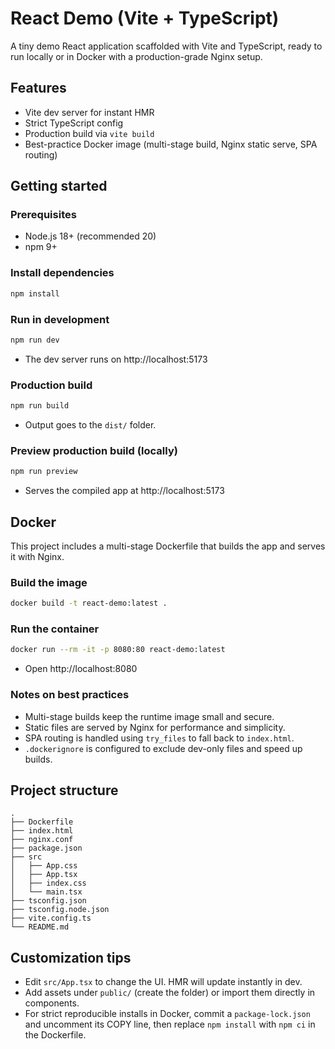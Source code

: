 # React Demo (Vite + TypeScript)

A tiny demo React application scaffolded with Vite and TypeScript, ready to run locally or in Docker with a production-grade Nginx setup.

## Features

- Vite dev server for instant HMR
- Strict TypeScript config
- Production build via `vite build`
- Best-practice Docker image (multi-stage build, Nginx static serve, SPA routing)

## Getting started

### Prerequisites
- Node.js 18+ (recommended 20)
- npm 9+

### Install dependencies
```bash
npm install
```

### Run in development
```bash
npm run dev
```
- The dev server runs on http://localhost:5173

### Production build
```bash
npm run build
```
- Output goes to the `dist/` folder.

### Preview production build (locally)
```bash
npm run preview
```
- Serves the compiled app at http://localhost:5173

## Docker

This project includes a multi-stage Dockerfile that builds the app and serves it with Nginx.

### Build the image
```bash
docker build -t react-demo:latest .
```

### Run the container
```bash
docker run --rm -it -p 8080:80 react-demo:latest
```
- Open http://localhost:8080

### Notes on best practices
- Multi-stage builds keep the runtime image small and secure.
- Static files are served by Nginx for performance and simplicity.
- SPA routing is handled using `try_files` to fall back to `index.html`.
- `.dockerignore` is configured to exclude dev-only files and speed up builds.

## Project structure

```
.
├── Dockerfile
├── index.html
├── nginx.conf
├── package.json
├── src
│   ├── App.css
│   ├── App.tsx
│   ├── index.css
│   └── main.tsx
├── tsconfig.json
├── tsconfig.node.json
├── vite.config.ts
└── README.md
```

## Customization tips
- Edit `src/App.tsx` to change the UI. HMR will update instantly in dev.
- Add assets under `public/` (create the folder) or import them directly in components.
- For strict reproducible installs in Docker, commit a `package-lock.json` and uncomment its COPY line, then replace `npm install` with `npm ci` in the Dockerfile.
